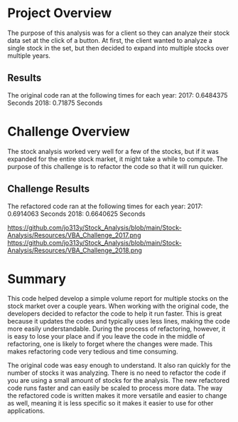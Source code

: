# Project Overview
The purpose of this analysis was for a client so they can analyze their stock data set at the click of a button. At first, the client wanted to analyze a single stock in the set, but then decided to expand into multiple stocks over multiple years. 

## Results
The original code ran at the following times for each year:
2017: 0.6484375 Seconds
2018: 0.71875 Seconds


# Challenge Overview
The stock analysis worked very well for a few of the stocks, but if it was expanded for the entire stock market, it might take a while to compute. The purpose of this challenge is to refactor the code so that it will run quicker.

## Challenge Results
The refactored code ran at the following times for each year:
2017: 0.6914063 Seconds
2018: 0.6640625 Seconds

https://github.com/jo313y/Stock_Analysis/blob/main/Stock-Analysis/Resources/VBA_Challenge_2017.png
https://github.com/jo313y/Stock_Analysis/blob/main/Stock-Analysis/Resources/VBA_Challenge_2018.png

# Summary

This code helped develop a simple volume report for multiple stocks on the stock market over a couple years. When working with the original code, the developers decided to refactor the code to help it run faster. This is great because it updates the codes and typically uses less lines, making the code more easily understandable. During the process of refactoring, however, it is easy to lose your place and if you leave the code in the middle of refactoring, one is likely to forget where the changes were made. This makes refactoring code very tedious and time consuming. 

The original code was easy enough to understand. It also ran quickly for the number of stocks it was analyzing. There is no need to refactor the code if you are using a small amount of stocks for the analysis. The new refactored code runs faster and can easily be scaled to process more data. The way the refactored code is written makes it more versatile and easier to change as well, meaning it is less specific so it makes it easier to use for other applications.


